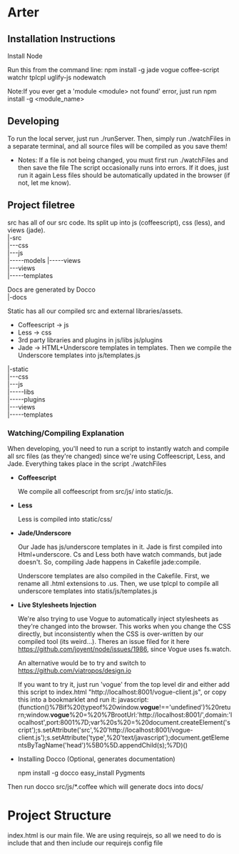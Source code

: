 # Arter

## Installation Instructions

Install Node

Run this from the command line:
npm install -g jade vogue coffee-script watchr tplcpl uglify-js nodewatch

Note:If you ever get a 'module \<module\> not found' error, just run npm install -g \<module_name\>

## Developing
To run the local server, just run ./runServer.
Then, simply run ./watchFiles in a separate terminal, and all source files will be compiled as you save them! 
* Notes:
    If a file is not being changed, you must first run ./watchFiles and then save the file
    The script occasionally runs into errors. If it does, just run it again
Less files should be automatically updated in the browser (if not, let me know).

## Project filetree
src has all of our src code. Its split up into js (coffeescript), css (less), and views (jade).  
|-src  
|---css  
|---js  
|-----models
|-----views  
|---views  
|-----templates  

Docs are generated by Docco  
|-docs  

Static has all our compiled src and external libraries/assets.   

* Coffeescript -> js
* Less -> css
* 3rd party libraries and plugins in js/libs js/plugins
* Jade -> HTML+Underscore templates in templates. Then we compile the Underscore templates into js/templates.js

|-static  
|---css  
|---js  
|-----libs  
|-----plugins  
|---views  
|-----templates  

### Watching/Compiling Explanation
When developing, you'll need to run a script to instantly watch and compile all src files (as they're changed) since we're using Coffeescript, Less, and Jade. Everything takes place in the script ./watchFiles

* **Coffeescript**

    We compile all coffeescript from src/js/ into static/js.

* **Less**

    Less is compiled into static/css/

* **Jade/Underscore**

    Our Jade has js/underscore templates in it. Jade is first compiled into Html+underscore. Cs and Less both have watch commands, but jade doesn't. So, compiling Jade happens in Cakefile jade:compile.

    Underscore templates are also compiled in the Cakefile. First, we rename all .html extensions to .us. Then, we use tplcpl to compile all underscore templates into statis/js/templates.js

* **Live Stylesheets Injection**

    We're also trying to use Vogue to automatically inject stylesheets as they're changed into the browser. This works when you change the CSS directly, but inconsistently when the CSS is over-written by our compiled tool (its weird...). Theres an issue filed for it here https://github.com/joyent/node/issues/1986, since Vogue uses fs.watch.

    An alternative would be to try and switch to https://github.com/viatropos/design.io

    If you want to try it, just run 'vogue' from the top level dir and either add this script to index.html "http://localhost:8001/vogue-client.js", or copy this into a bookmarklet and run it:
    javascript:(function()%7Bif%20(typeof%20window.__vogue__!=='undefined')%20return;window.__vogue__%20=%20%7BrootUrl:'http://localhost:8001/',domain:'localhost',port:8001%7D;var%20s%20=%20document.createElement('script');s.setAttribute('src',%20'http://localhost:8001/vogue-client.js');s.setAttribute('type',%20'text/javascript');document.getElementsByTagName('head')%5B0%5D.appendChild(s);%7D)()

* Installing Docco (Optional, generates documentation)

    npm install -g docco
    easy_install Pygments

Then run docco src/js/*.coffee which will generate docs into docs/

# Project Structure
index.html is our main file. We are using requirejs, so all we need to do is include that and then include our requirejs config file

